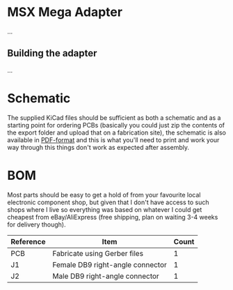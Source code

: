 # MSX Mega Adapter
...

## Building the adapter
...

# Schematic
The supplied KiCad files should be sufficient as both a schematic and as a  starting point for ordering PCBs (basically you could just zip the contents of the export folder and upload that on a fabrication site), the schematic is also available in [PDF-format](https://github.com/tebl/MSX-Mega-Adapter/blob/master/export/MSX%20Mega%20Adapter.pdf) and this is what you'll need to print and work your way through this things don't work as expected after assembly.

# BOM
Most parts should be easy to get a hold of from your favourite local electronic component shop, but given that I don't have access to such shops where I live so everything was based on whatever I could get cheapest from eBay/AliExpress (free shipping, plan on waiting 3-4 weeks for delivery though).

| Reference    | Item                                  | Count |
| ------------ | ------------------------------------- | ----- |
| PCB          | Fabricate using Gerber files          |     1 |
| J1           | Female DB9 right-angle connector      |     1 |
| J2           | Male DB9 right-angle connector        |     1 |
